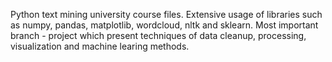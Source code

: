 Python text mining university course files. Extensive usage of libraries such as numpy, pandas, matplotlib, wordcloud, nltk and sklearn.
Most important branch - project which present techniques of data cleanup, processing, visualization and machine learing methods. 
